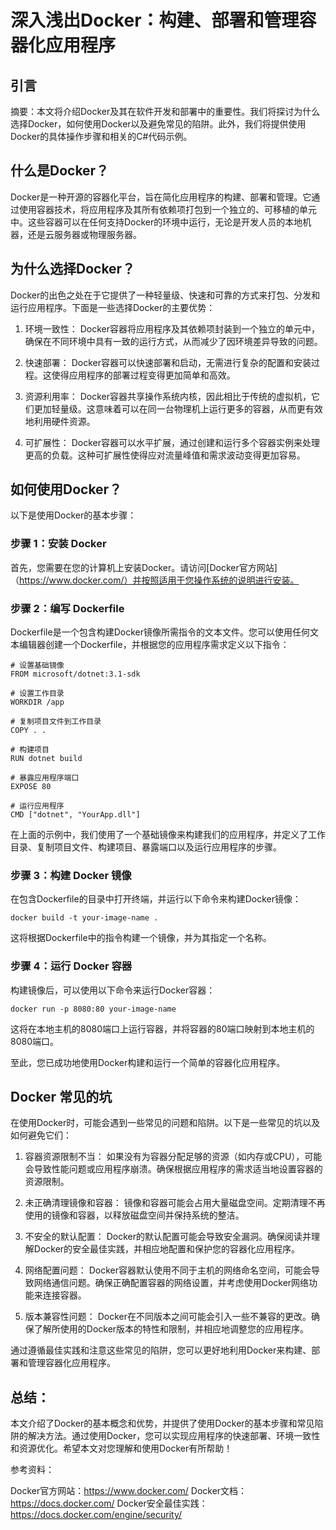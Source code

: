 # 深入浅出Docker：构建、部署和管理容器化应用程序

## 引言
摘要：本文将介绍Docker及其在软件开发和部署中的重要性。我们将探讨为什么选择Docker，如何使用Docker以及避免常见的陷阱。此外，我们将提供使用Docker的具体操作步骤和相关的C#代码示例。

## 什么是Docker？
Docker是一种开源的容器化平台，旨在简化应用程序的构建、部署和管理。它通过使用容器技术，将应用程序及其所有依赖项打包到一个独立的、可移植的单元中。这些容器可以在任何支持Docker的环境中运行，无论是开发人员的本地机器，还是云服务器或物理服务器。

## 为什么选择Docker？
Docker的出色之处在于它提供了一种轻量级、快速和可靠的方式来打包、分发和运行应用程序。下面是一些选择Docker的主要优势：

1. 环境一致性： Docker容器将应用程序及其依赖项封装到一个独立的单元中，确保在不同环境中具有一致的运行方式，从而减少了因环境差异导致的问题。

2. 快速部署： Docker容器可以快速部署和启动，无需进行复杂的配置和安装过程。这使得应用程序的部署过程变得更加简单和高效。

3. 资源利用率： Docker容器共享操作系统内核，因此相比于传统的虚拟机，它们更加轻量级。这意味着可以在同一台物理机上运行更多的容器，从而更有效地利用硬件资源。

4. 可扩展性： Docker容器可以水平扩展，通过创建和运行多个容器实例来处理更高的负载。这种可扩展性使得应对流量峰值和需求波动变得更加容易。

## 如何使用Docker？
以下是使用Docker的基本步骤：

### 步骤 1：安装 Docker

首先，您需要在您的计算机上安装Docker。请访问[Docker官方网站]（https://www.docker.com/）并按照适用于您操作系统的说明进行安装。

### 步骤 2：编写 Dockerfile

Dockerfile是一个包含构建Docker镜像所需指令的文本文件。您可以使用任何文本编辑器创建一个Dockerfile，并根据您的应用程序需求定义以下指令：

```
# 设置基础镜像
FROM microsoft/dotnet:3.1-sdk

# 设置工作目录
WORKDIR /app

# 复制项目文件到工作目录
COPY . .

# 构建项目
RUN dotnet build

# 暴露应用程序端口
EXPOSE 80

# 运行应用程序
CMD ["dotnet", "YourApp.dll"]
```

在上面的示例中，我们使用了一个基础镜像来构建我们的应用程序，并定义了工作目录、复制项目文件、构建项目、暴露端口以及运行应用程序的步骤。

### 步骤 3：构建 Docker 镜像

在包含Dockerfile的目录中打开终端，并运行以下命令来构建Docker镜像：

```
docker build -t your-image-name .
```

这将根据Dockerfile中的指令构建一个镜像，并为其指定一个名称。

### 步骤 4：运行 Docker 容器

构建镜像后，可以使用以下命令来运行Docker容器：

```
docker run -p 8080:80 your-image-name
```

这将在本地主机的8080端口上运行容器，并将容器的80端口映射到本地主机的8080端口。

至此，您已成功地使用Docker构建和运行一个简单的容器化应用程序。

## Docker 常见的坑
在使用Docker时，可能会遇到一些常见的问题和陷阱。以下是一些常见的坑以及如何避免它们：

1. 容器资源限制不当： 如果没有为容器分配足够的资源（如内存或CPU），可能会导致性能问题或应用程序崩溃。确保根据应用程序的需求适当地设置容器的资源限制。

2. 未正确清理镜像和容器： 镜像和容器可能会占用大量磁盘空间。定期清理不再使用的镜像和容器，以释放磁盘空间并保持系统的整洁。

3. 不安全的默认配置： Docker的默认配置可能会导致安全漏洞。确保阅读并理解Docker的安全最佳实践，并相应地配置和保护您的容器化应用程序。

4. 网络配置问题： Docker容器默认使用不同于主机的网络命名空间，可能会导致网络通信问题。确保正确配置容器的网络设置，并考虑使用Docker网络功能来连接容器。

5. 版本兼容性问题： Docker在不同版本之间可能会引入一些不兼容的更改。确保了解所使用的Docker版本的特性和限制，并相应地调整您的应用程序。

通过遵循最佳实践和注意这些常见的陷阱，您可以更好地利用Docker来构建、部署和管理容器化应用程序。

## 总结：

本文介绍了Docker的基本概念和优势，并提供了使用Docker的基本步骤和常见陷阱的解决方法。通过使用Docker，您可以实现应用程序的快速部署、环境一致性和资源优化。希望本文对您理解和使用Docker有所帮助！

参考资料：

Docker官方网站：https://www.docker.com/
Docker文档：https://docs.docker.com/
Docker安全最佳实践：https://docs.docker.com/engine/security/